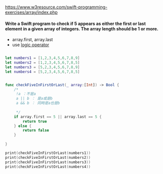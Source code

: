 https://www.w3resource.com/swift-programming-exercises/array/index.php

#### Write a Swift program to check if 5 appears as either the first or last element in a given array of integers. The array length should be 1 or more.

- array.first, array.last
- use [logic operator](https://www.tutorialspoint.com/swift/swift_logical_operators.htm)

```Swift

let numbers1 = [1,2,3,4,5,6,7,8,9]
let numbers2 = [1,2,3,4,5,6,7,8,5]
let numbers3 = [5,2,3,4,5,6,7,8,9]
let numbers4 = [5,2,3,4,5,6,7,8,5]


func checkFiveInFirstOrLast(_ array:[Int]) -> Bool {
    /*
     !a ：不是a
     a || b ： 是a或是b
     a && b ： 同時是a也是b
     
     */
    if array.first == 5 || array.last == 5 {
        return true
    } else {
        return false
    }
    
}

print(checkFiveInFirstOrLast(numbers1))
print(checkFiveInFirstOrLast(numbers2))
print(checkFiveInFirstOrLast(numbers3))
print(checkFiveInFirstOrLast(numbers4))
```
